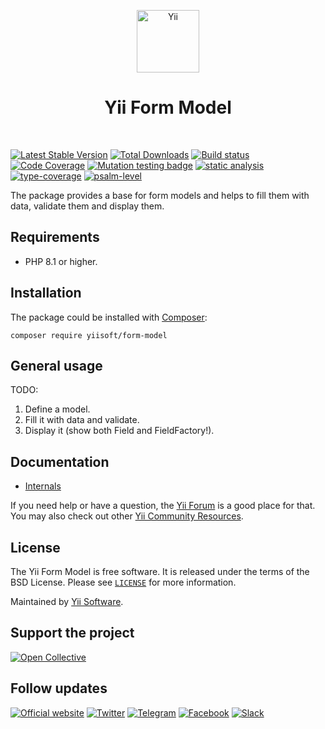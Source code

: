 <p align="center">
    <a href="https://github.com/yiisoft" target="_blank">
        <img src="https://yiisoft.github.io/docs/images/yii_logo.svg" height="100px" alt="Yii">
    </a>
    <h1 align="center">Yii Form Model</h1>
    <br>
</p>

[![Latest Stable Version](https://poser.pugx.org/yiisoft/form-model/v/stable.png)](https://packagist.org/packages/yiisoft/form-model)
[![Total Downloads](https://poser.pugx.org/yiisoft/form-model/downloads.png)](https://packagist.org/packages/yiisoft/form-model)
[![Build status](https://github.com/yiisoft/form-model/workflows/build/badge.svg)](https://github.com/yiisoft/form-model/actions?query=workflow%3Abuild)
[![Code Coverage](https://codecov.io/gh/yiisoft/form-model/branch/master/graph/badge.svg)](https://codecov.io/gh/yiisoft/form-model)
[![Mutation testing badge](https://img.shields.io/endpoint?style=flat&url=https%3A%2F%2Fbadge-api.stryker-mutator.io%2Fgithub.com%2Fyiisoft%2Fform-model%2Fmaster)](https://dashboard.stryker-mutator.io/reports/github.com/yiisoft/form-model/master)
[![static analysis](https://github.com/yiisoft/form-model/workflows/static%20analysis/badge.svg)](https://github.com/yiisoft/form-model/actions?query=workflow%3A%22static+analysis%22)
[![type-coverage](https://shepherd.dev/github/yiisoft/form-model/coverage.svg)](https://shepherd.dev/github/yiisoft/form-model)
[![psalm-level](https://shepherd.dev/github/yiisoft/form-model/level.svg)](https://shepherd.dev/github/yiisoft/form-model)

The package provides a base for form models and helps to fill them with data, validate them and display them.

## Requirements

- PHP 8.1 or higher.

## Installation

The package could be installed with [Composer](https://getcomposer.org):

```shell
composer require yiisoft/form-model
```

## General usage

TODO: 

1. Define a model.
2. Fill it with data and validate.
3. Display it (show both Field and FieldFactory!).

## Documentation

- [Internals](docs/internals.md)

If you need help or have a question, the [Yii Forum](https://forum.yiiframework.com/c/yii-3-0/63) is a good place for
that. You may also check out other [Yii Community Resources](https://www.yiiframework.com/community).

## License

The Yii Form Model is free software. It is released under the terms of the BSD License.
Please see [`LICENSE`](./LICENSE.md) for more information.

Maintained by [Yii Software](https://www.yiiframework.com/).

## Support the project

[![Open Collective](https://img.shields.io/badge/Open%20Collective-sponsor-7eadf1?logo=open%20collective&logoColor=7eadf1&labelColor=555555)](https://opencollective.com/yiisoft)

## Follow updates

[![Official website](https://img.shields.io/badge/Powered_by-Yii_Framework-green.svg?style=flat)](https://www.yiiframework.com/)
[![Twitter](https://img.shields.io/badge/twitter-follow-1DA1F2?logo=twitter&logoColor=1DA1F2&labelColor=555555?style=flat)](https://twitter.com/yiiframework)
[![Telegram](https://img.shields.io/badge/telegram-join-1DA1F2?style=flat&logo=telegram)](https://t.me/yii3en)
[![Facebook](https://img.shields.io/badge/facebook-join-1DA1F2?style=flat&logo=facebook&logoColor=ffffff)](https://www.facebook.com/groups/yiitalk)
[![Slack](https://img.shields.io/badge/slack-join-1DA1F2?style=flat&logo=slack)](https://yiiframework.com/go/slack)
